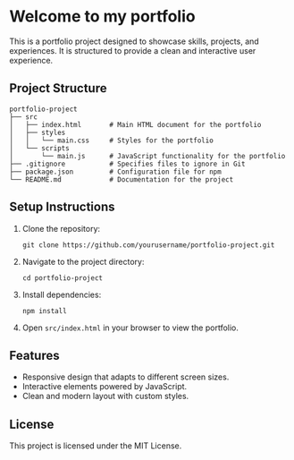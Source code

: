 # Welcome to my portfolio

This is a portfolio project designed to showcase skills, projects, and experiences. It is structured to provide a clean and interactive user experience.

## Project Structure

```
portfolio-project
├── src
│   ├── index.html       # Main HTML document for the portfolio
│   ├── styles
│   │   └── main.css     # Styles for the portfolio
│   └── scripts
│       └── main.js      # JavaScript functionality for the portfolio
├── .gitignore           # Specifies files to ignore in Git
├── package.json         # Configuration file for npm
└── README.md            # Documentation for the project
```

## Setup Instructions

1. Clone the repository:
   ```
   git clone https://github.com/yourusername/portfolio-project.git
   ```

2. Navigate to the project directory:
   ```
   cd portfolio-project
   ```

3. Install dependencies:
   ```
   npm install
   ```

4. Open `src/index.html` in your browser to view the portfolio.

## Features

- Responsive design that adapts to different screen sizes.
- Interactive elements powered by JavaScript.
- Clean and modern layout with custom styles.

## License

This project is licensed under the MIT License.
